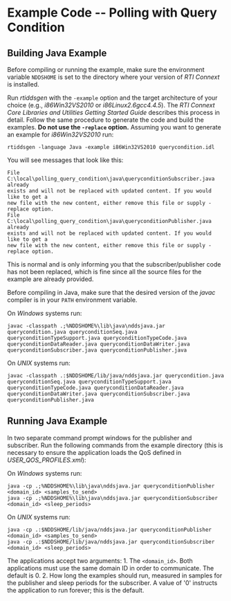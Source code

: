# Example Code -- Polling with Query Condition

## Building Java Example
Before compiling or running the example, make sure the environment variable
`NDDSHOME` is set to the directory where your version of *RTI Connext* is
installed.

Run *rtiddsgen* with the `-example` option and the target architecture of your
choice (e.g., *i86Win32VS2010* or *i86Linux2.6gcc4.4.5*). The *RTI Connext Core
Libraries and Utilities Getting Started Guide* describes this process in detail.
Follow the same procedure to generate the code and build the examples. **Do not
use the `-replace` option.** Assuming you want to generate an example for
*i86Win32VS2010* run:
```
rtiddsgen -language Java -example i86Win32VS2010 querycondition.idl
```

You will see messages that look like this:
```
File C:\local\polling_query_condition\java\queryconditionSubscriber.java already
exists and will not be replaced with updated content. If you would like to get a
new file with the new content, either remove this file or supply -replace option.
File C:\local\polling_query_condition\java\queryconditionPublisher.java already
exists and will not be replaced with updated content. If you would like to get a
new file with the new content, either remove this file or supply -replace option.
```

This is normal and is only informing you that the subscriber/publisher code has
not been replaced, which is fine since all the source files for the example are
already provided.

Before compiling in Java, make sure that the desired version of the *javac*
compiler is in your `PATH` environment variable.

On *Windows* systems run:
```
javac -classpath .;%NDDSHOME%\lib\java\nddsjava.jar querycondition.java queryconditionSeq.java queryconditionTypeSupport.java queryconditionTypeCode.java queryconditionDataReader.java queryconditionDataWriter.java queryconditionSubscriber.java queryconditionPublisher.java
```

On *UNIX* systems run:
```
javac -classpath .:$NDDSHOME/lib/java/nddsjava.jar querycondition.java queryconditionSeq.java queryconditionTypeSupport.java queryconditionTypeCode.java queryconditionDataReader.java queryconditionDataWriter.java queryconditionSubscriber.java queryconditionPublisher.java
```

## Running Java Example
In two separate command prompt windows for the publisher and subscriber.
Run the following commands from the example directory (this is necessary to
ensure the application loads the QoS defined in *USER_QOS_PROFILES.xml*):

On *Windows* systems run:
```
java -cp .;%NDDSHOME%\lib\java\nddsjava.jar queryconditionPublisher  <domain_id> <samples_to_send>
java -cp .;%NDDSHOME%\lib\java\nddsjava.jar queryconditionSubscriber <domain_id> <sleep_periods>
```

On *UNIX* systems run:
```
java -cp .:$NDDSHOME/lib/java/nddsjava.jar queryconditionPublisher  <domain_id> <samples_to_send>
java -cp .:$NDDSHOME/lib/java/nddsjava.jar queryconditionSubscriber <domain_id> <sleep_periods>
```

The applications accept two arguments:
    1. The `<domain_id>`. Both applications must use the same domain ID in order
    to communicate. The default is 0.
    2. How long the examples should run, measured in samples for the publisher
    and sleep periods for the subscriber. A value of '0' instructs the
    application to run forever; this is the default.
